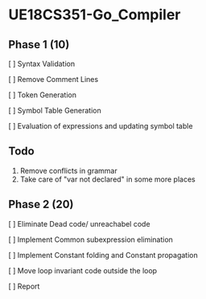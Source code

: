 # UE18CS351-Go_Compiler

## Phase 1 (10)
[ ] Syntax Validation

[ ] Remove Comment Lines

[ ] Token Generation

[ ] Symbol Table Generation

[ ] Evaluation of expressions and updating symbol table

## Todo
1. Remove conflicts in grammar
2. Take care of "var not declared" in some more places

## Phase 2 (20)
[ ] Eliminate Dead code/ unreachabel code

[ ] Implement Common subexpression elimination

[ ] Implement Constant folding and Constant propagation

[ ] Move loop invariant code outside the loop

[ ] Report


